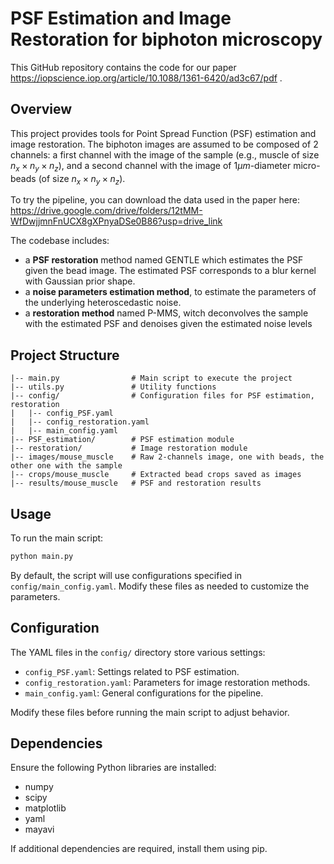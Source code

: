 # PSF Estimation and Image Restoration for biphoton microscopy

This GitHub repository contains the code for our paper https://iopscience.iop.org/article/10.1088/1361-6420/ad3c67/pdf .

## Overview
This project provides tools for Point Spread Function (PSF) estimation and image restoration. The biphoton images are assumed to be composed of 2 channels: a first channel with the image of the sample (e.g., muscle of size $n_x \times n_y \times n_z$), and a second channel with the image of $1 \mu m$-diameter micro-beads (of size $n_x \times n_y \times n_z$).

To try the pipeline, you can download the data used in the paper here: https://drive.google.com/drive/folders/12tMM-WfDwjjmnFnUCX8gXPnyaDSe0B86?usp=drive_link

The codebase includes:
- a **PSF restoration** method named GENTLE which estimates the PSF given the bead image. The estimated PSF corresponds to a blur kernel with Gaussian prior shape.
- a **noise parameters estimation method**, to estimate the parameters of the underlying heteroscedastic noise.
- a **restoration method** named P-MMS, witch deconvolves the sample with the estimated PSF and denoises given the estimated noise levels

## Project Structure
```
|-- main.py                # Main script to execute the project
|-- utils.py               # Utility functions
|-- config/                # Configuration files for PSF estimation, restoration
|   |-- config_PSF.yaml
|   |-- config_restoration.yaml
|   |-- main_config.yaml
|-- PSF_estimation/        # PSF estimation module
|-- restoration/           # Image restoration module
|-- images/mouse_muscle    # Raw 2-channels image, one with beads, the other one with the sample
|-- crops/mouse_muscle     # Extracted bead crops saved as images
|-- results/mouse_muscle   # PSF and restoration results
```

## Usage
To run the main script:
```bash
python main.py
```
By default, the script will use configurations specified in `config/main_config.yaml`. Modify these files as needed to customize the parameters.

## Configuration
The YAML files in the `config/` directory store various settings:
- `config_PSF.yaml`: Settings related to PSF estimation.
- `config_restoration.yaml`: Parameters for image restoration methods.
- `main_config.yaml`: General configurations for the pipeline.

Modify these files before running the main script to adjust behavior.

## Dependencies
Ensure the following Python libraries are installed:
- numpy
- scipy
- matplotlib
- yaml
- mayavi

If additional dependencies are required, install them using pip.